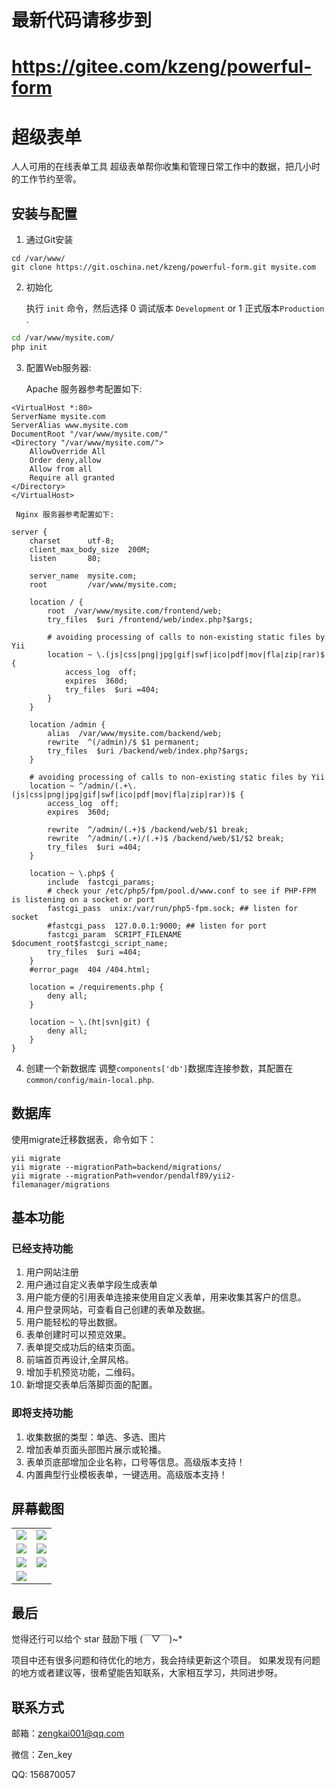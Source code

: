 # 最新代码请移步到
# https://gitee.com/kzeng/powerful-form



# 超级表单
人人可用的在线表单工具
超级表单帮你收集和管理日常工作中的数据，把几小时的工作节约至零。

## 安装与配置
  1. 通过Git安装

```
cd /var/www/
git clone https://git.oschina.net/kzeng/powerful-form.git mysite.com  
```

  2. 初始化

     执行 `init` 命令，然后选择 0 调试版本 `Development` or 1 正式版本`Production` .

```bash
cd /var/www/mysite.com/
php init
```

  3. 配置Web服务器:

     Apache 服务器参考配置如下:
     
```apacheconf
<VirtualHost *:80>
ServerName mysite.com
ServerAlias www.mysite.com
DocumentRoot "/var/www/mysite.com/"
<Directory "/var/www/mysite.com/">
    AllowOverride All
    Order deny,allow
    Allow from all
    Require all granted
</Directory>
</VirtualHost>
```
     Nginx 服务器参考配置如下:
     
```nginx
server {
    charset      utf-8;
    client_max_body_size  200M;
    listen       80;

    server_name  mysite.com;
    root         /var/www/mysite.com;

    location / {
        root  /var/www/mysite.com/frontend/web;
        try_files  $uri /frontend/web/index.php?$args;

        # avoiding processing of calls to non-existing static files by Yii
        location ~ \.(js|css|png|jpg|gif|swf|ico|pdf|mov|fla|zip|rar)$ {
            access_log  off;
            expires  360d;
            try_files  $uri =404;
        }
    }

    location /admin {
        alias  /var/www/mysite.com/backend/web;
        rewrite  ^(/admin)/$ $1 permanent;
        try_files  $uri /backend/web/index.php?$args;
    }

    # avoiding processing of calls to non-existing static files by Yii
    location ~ ^/admin/(.+\.(js|css|png|jpg|gif|swf|ico|pdf|mov|fla|zip|rar))$ {
        access_log  off;
        expires  360d;

        rewrite  ^/admin/(.+)$ /backend/web/$1 break;
        rewrite  ^/admin/(.+)/(.+)$ /backend/web/$1/$2 break;
        try_files  $uri =404;
    }

    location ~ \.php$ {
        include  fastcgi_params;
        # check your /etc/php5/fpm/pool.d/www.conf to see if PHP-FPM is listening on a socket or port
        fastcgi_pass  unix:/var/run/php5-fpm.sock; ## listen for socket
        #fastcgi_pass  127.0.0.1:9000; ## listen for port
        fastcgi_param  SCRIPT_FILENAME $document_root$fastcgi_script_name;
        try_files  $uri =404;
    }
    #error_page  404 /404.html;

    location = /requirements.php {
        deny all;
    }

    location ~ \.(ht|svn|git) {
        deny all;
    }
}
```
    
       
  4. 创建一个新数据库
   调整`components['db']`数据库连接参数，其配置在`common/config/main-local.php`.
  

## 数据库

使用migrate迁移数据表，命令如下：

```
yii migrate 
yii migrate --migrationPath=backend/migrations/
yii migrate --migrationPath=vendor/pendalf89/yii2-filemanager/migrations
```



## 基本功能

### 已经支持功能
1. 用户网站注册
2. 用户通过自定义表单字段生成表单
3. 用户能方便的引用表单连接来使用自定义表单，用来收集其客户的信息。
4. 用户登录网站，可查看自己创建的表单及数据。
5. 用户能轻松的导出数据。
6. 表单创建时可以预览效果。
7. 表单提交成功后的结束页面。
8. 前端首页再设计,全屏风格。
9. 增加手机预览功能，二维码。
10. 新增提交表单后落脚页面的配置。

### 即将支持功能
1. 收集数据的类型：单选、多选、图片
2. 增加表单页面头部图片展示或轮播。
3. 表单页底部增加企业名称，口号等信息。高级版本支持！
4. 内置典型行业模板表单，一键选用。高级版本支持！


## 屏幕截图

<table width="60%">
<tr>
<td><img src="https://images.gitee.com/uploads/images/2018/1218/214609_a72e382d_537766.png"></td>
<td> <img src="https://git.oschina.net/uploads/images/2017/0701/143359_bcbaed34_537766.png"></td>
</tr>

<tr>
<td><img src="https://git.oschina.net/uploads/images/2017/0701/143423_87671e38_537766.png"></td>
<td><img src="https://git.oschina.net/uploads/images/2017/0701/143455_36ba1f78_537766.png"></td>
</tr>

<tr>
<td><img src="https://git.oschina.net/uploads/images/2017/0701/143514_fb23706c_537766.png"></td>
<td><img src="https://git.oschina.net/uploads/images/2017/0701/153149_862176c0_537766.jpeg"></td>
</tr>

<tr>
<td><img src="https://git.oschina.net/uploads/images/2017/0706/224909_08145530_537766.jpeg"></td>
<td></td>
</tr>
</table>


## 最后

觉得还行可以给个 star 鼓励下哦 (￣▽￣)~*


项目中还有很多问题和待优化的地方，我会持续更新这个项目。 如果发现有问题的地方或者建议等，很希望能告知联系，大家相互学习，共同进步呀。


## 联系方式

邮箱：zengkai001@qq.com

微信：Zen_key

QQ: 156870057


